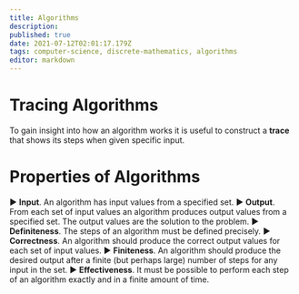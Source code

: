 ```yaml
---
title: Algorithms
description: 
published: true
date: 2021-07-12T02:01:17.179Z
tags: computer-science, discrete-mathematics, algorithms
editor: markdown
---
```


# Tracing Algorithms
To gain insight into how an algorithm works it is useful to construct a **trace** that shows its steps when given specific input. 

# Properties of Algorithms
▶ **Input**. An algorithm has input values from a specified set.
▶ **Output**. From each set of input values an algorithm produces output values from a specified
set. The output values are the solution to the problem.
▶ **Definiteness**. The steps of an algorithm must be defined precisely.
▶ **Correctness**. An algorithm should produce the correct output values for each set of input
values.
▶ **Finiteness**. An algorithm should produce the desired output after a finite (but perhaps
large) number of steps for any input in the set.
▶ **Effectiveness**. It must be possible to perform each step of an algorithm exactly and in a
finite amount of time.